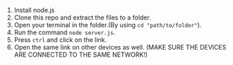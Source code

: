 1. Install node.js
2. Clone this repo and extract the files to a folder.
3. Open your terminal in the folder.(By using `cd "path/to/folder"`).
4. Run the command `node server.js`.
5. Press `ctrl` and click on the link.
6. Open the same link on other devices as well. (MAKE SURE THE DEVICES ARE CONNECTED TO THE SAME NETWORK!)
